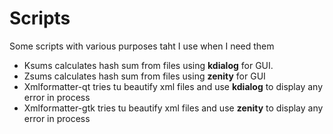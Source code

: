# Scripts
Some scripts with various purposes taht I use when I need them

* Ksums calculates hash sum from files using **kdialog** for GUI.
* Zsums calculates hash sum from files using **zenity** for GUI
* Xmlformatter-qt tries tu beautify xml files and use **kdialog** to display any error in process
* Xmlformatter-gtk tries tu beautify xml files and use **zenity** to display any error in process
